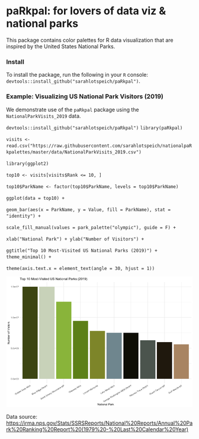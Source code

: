 # paRkpal: for lovers of data viz & national parks 
This package contains color palettes for R data visualization that are inspired by the United States National Parks. 

### Install
To install the package, run the following in your `R` console: `devtools::install_github("sarahlotspeich/paRkpal")`. 

### Example: Visualizing US National Park Visitors (2019)

We demonstrate use of the `paRkpal` package using the `NationalParkVisits_2019` data.

`devtools::install_github("sarahlotspeich/paRkpal")`
`library(paRkpal)`

`visits <- read.csv("https://raw.githubusercontent.com/sarahlotspeich/nationalpaRkpalettes/master/data/NationalParkVisits_2019.csv")`

`library(ggplot2)`

`top10 <- visits[visits$Rank <= 10, ]`

`top10$ParkName <- factor(top10$ParkName, levels = top10$ParkName)`

`ggplot(data = top10) +`

  `geom_bar(aes(x = ParkName, y = Value, fill = ParkName), stat = "identity") + `
  
  `scale_fill_manual(values = park_palette("olympic"), guide = F) + `
  
  `xlab("National Park") + ylab("Number of Visitors") + `
  
  `ggtitle("Top 10 Most-Visited US National Parks (2019)") + theme_minimal() + `
  
  `theme(axis.text.x = element_text(angle = 30, hjust = 1))`

![Alt text](images/ParkVisitors2019.png)

Data source: https://irma.nps.gov/Stats/SSRSReports/National%20Reports/Annual%20Park%20Ranking%20Report%20(1979%20-%20Last%20Calendar%20Year)
